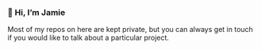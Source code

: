 ### 👋 Hi, I’m Jamie

Most of my repos on here are kept private, but you can always get in touch if you would like to talk about a particular project.
